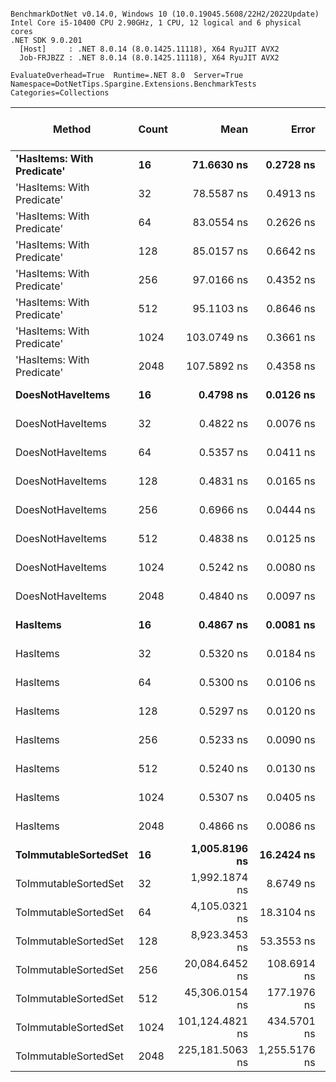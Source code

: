```

BenchmarkDotNet v0.14.0, Windows 10 (10.0.19045.5608/22H2/2022Update)
Intel Core i5-10400 CPU 2.90GHz, 1 CPU, 12 logical and 6 physical cores
.NET SDK 9.0.201
  [Host]     : .NET 8.0.14 (8.0.1425.11118), X64 RyuJIT AVX2
  Job-FRJBZZ : .NET 8.0.14 (8.0.1425.11118), X64 RyuJIT AVX2

EvaluateOverhead=True  Runtime=.NET 8.0  Server=True  
Namespace=DotNetTips.Spargine.Extensions.BenchmarkTests  Categories=Collections  

```
| Method                     | Count | Mean            | Error         | StdDev        | StdErr      | Median          | Min             | Q1              | Q3              | Max             | Op/s            | CI99.9% Margin | Iterations | Kurtosis | MValue | Skewness | Rank | LogicalGroup | Baseline | Completed Work Items | Lock Contentions | Gen0   | Code Size | Exceptions | Allocated |
|--------------------------- |------ |----------------:|--------------:|--------------:|------------:|----------------:|----------------:|----------------:|----------------:|----------------:|----------------:|---------------:|-----------:|---------:|-------:|---------:|-----:|------------- |--------- |---------------------:|-----------------:|-------:|----------:|-----------:|----------:|
| **&#39;HasItems: With Predicate&#39;** | **16**    |      **71.6630 ns** |     **0.2728 ns** |     **0.2552 ns** |   **0.0659 ns** |      **71.6953 ns** |      **71.0523 ns** |      **71.5321 ns** |      **71.7875 ns** |      **72.1343 ns** |    **13,954,210.2** |       **7.467 ns** |      **15.00** |   **3.2256** |  **2.000** |  **-0.4300** |    **4** | *****            | **No**       |                    **-** |                **-** | **0.0018** |     **843 B** |          **-** |     **168 B** |
| &#39;HasItems: With Predicate&#39; | 32    |      78.5587 ns |     0.4913 ns |     0.4596 ns |   0.1187 ns |      78.5603 ns |      77.9618 ns |      78.1565 ns |      78.8378 ns |      79.5693 ns |    12,729,342.7 |       7.441 ns |      15.00 |   2.2337 |  2.000 |   0.4444 |    5 | *            | No       |                    - |                - | 0.0019 |     843 B |          - |     184 B |
| &#39;HasItems: With Predicate&#39; | 64    |      83.0554 ns |     0.2626 ns |     0.2327 ns |   0.0622 ns |      83.0733 ns |      82.6334 ns |      83.0027 ns |      83.1830 ns |      83.4772 ns |    12,040,162.0 |       6.969 ns |      14.00 |   2.2250 |  2.000 |  -0.1656 |    6 | *            | No       |                    - |                - | 0.0021 |     839 B |          - |     200 B |
| &#39;HasItems: With Predicate&#39; | 128   |      85.0157 ns |     0.6642 ns |     0.6213 ns |   0.1604 ns |      85.1549 ns |      83.9914 ns |      84.5151 ns |      85.3366 ns |      86.5053 ns |    11,762,532.0 |       7.420 ns |      15.00 |   2.9909 |  2.000 |   0.4424 |    6 | *            | No       |                    - |                - | 0.0023 |     840 B |          - |     216 B |
| &#39;HasItems: With Predicate&#39; | 256   |      97.0166 ns |     0.4352 ns |     0.4071 ns |   0.1051 ns |      96.9835 ns |      96.3764 ns |      96.7394 ns |      97.2551 ns |      97.9303 ns |    10,307,517.5 |       7.447 ns |      15.00 |   2.5453 |  2.000 |   0.2930 |    7 | *            | No       |                    - |                - | 0.0025 |     843 B |          - |     232 B |
| &#39;HasItems: With Predicate&#39; | 512   |      95.1103 ns |     0.8646 ns |     0.7664 ns |   0.2048 ns |      95.1220 ns |      94.0174 ns |      94.5197 ns |      95.3499 ns |      96.9728 ns |    10,514,112.1 |       6.898 ns |      14.00 |   3.0922 |  2.000 |   0.7302 |    7 | *            | No       |                    - |                - | 0.0026 |     840 B |          - |     248 B |
| &#39;HasItems: With Predicate&#39; | 1024  |     103.0749 ns |     0.3661 ns |     0.3425 ns |   0.0884 ns |     103.0350 ns |     102.4238 ns |     102.8833 ns |     103.3332 ns |     103.5855 ns |     9,701,680.9 |       7.456 ns |      15.00 |   1.9196 |  2.000 |  -0.1056 |    8 | *            | No       |                    - |                - | 0.0029 |     807 B |          - |     264 B |
| &#39;HasItems: With Predicate&#39; | 2048  |     107.5892 ns |     0.4358 ns |     0.4076 ns |   0.1053 ns |     107.6970 ns |     106.9063 ns |     107.3033 ns |     107.8734 ns |     108.1032 ns |     9,294,612.0 |       7.447 ns |      15.00 |   1.7129 |  2.000 |  -0.4855 |    9 | *            | No       |                    - |                - | 0.0030 |     842 B |          - |     280 B |
| **DoesNotHaveItems**           | **16**    |       **0.4798 ns** |     **0.0126 ns** |     **0.0111 ns** |   **0.0030 ns** |       **0.4770 ns** |       **0.4645 ns** |       **0.4707 ns** |       **0.4879 ns** |       **0.4976 ns** | **2,084,043,690.8** |       **6.999 ns** |      **14.00** |   **1.6377** |  **2.000** |   **0.3635** |    **1** | *****            | **No**       |                    **-** |                **-** |      **-** |      **90 B** |          **-** |         **-** |
| DoesNotHaveItems           | 32    |       0.4822 ns |     0.0076 ns |     0.0071 ns |   0.0018 ns |       0.4820 ns |       0.4669 ns |       0.4784 ns |       0.4869 ns |       0.4942 ns | 2,073,915,932.3 |       7.499 ns |      15.00 |   2.4490 |  2.000 |  -0.1880 |    1 | *            | No       |                    - |                - |      - |      90 B |          - |         - |
| DoesNotHaveItems           | 64    |       0.5357 ns |     0.0411 ns |     0.0535 ns |   0.0109 ns |       0.5360 ns |       0.4699 ns |       0.4860 ns |       0.5890 ns |       0.5965 ns | 1,866,776,307.9 |      11.995 ns |      24.00 |   0.9856 |  4.000 |  -0.0110 |    2 | *            | No       |                    - |                - |      - |      90 B |          - |         - |
| DoesNotHaveItems           | 128   |       0.4831 ns |     0.0165 ns |     0.0154 ns |   0.0040 ns |       0.4795 ns |       0.4618 ns |       0.4715 ns |       0.4903 ns |       0.5122 ns | 2,069,888,655.6 |       7.498 ns |      15.00 |   2.1408 |  2.000 |   0.5768 |    1 | *            | No       |                    - |                - |      - |      90 B |          - |         - |
| DoesNotHaveItems           | 256   |       0.6966 ns |     0.0444 ns |     0.0917 ns |   0.0127 ns |       0.7307 ns |       0.4747 ns |       0.7192 ns |       0.7416 ns |       0.7679 ns | 1,435,635,169.3 |      25.994 ns |      52.00 |   4.3960 |  2.000 |  -1.8004 |    3 | *            | No       |                    - |                - |      - |      90 B |          - |         - |
| DoesNotHaveItems           | 512   |       0.4838 ns |     0.0125 ns |     0.0117 ns |   0.0030 ns |       0.4817 ns |       0.4645 ns |       0.4757 ns |       0.4893 ns |       0.5045 ns | 2,066,836,354.8 |       7.498 ns |      15.00 |   1.9594 |  2.000 |   0.2417 |    1 | *            | No       |                    - |                - |      - |      90 B |          - |         - |
| DoesNotHaveItems           | 1024  |       0.5242 ns |     0.0080 ns |     0.0115 ns |   0.0022 ns |       0.5242 ns |       0.5056 ns |       0.5151 ns |       0.5322 ns |       0.5474 ns | 1,907,776,201.5 |      13.999 ns |      28.00 |   2.0421 |  2.000 |   0.2602 |    2 | *            | No       |                    - |                - |      - |      90 B |          - |         - |
| DoesNotHaveItems           | 2048  |       0.4840 ns |     0.0097 ns |     0.0090 ns |   0.0023 ns |       0.4824 ns |       0.4720 ns |       0.4767 ns |       0.4907 ns |       0.5044 ns | 2,065,904,230.1 |       7.499 ns |      15.00 |   2.3797 |  2.000 |   0.4843 |    1 | *            | No       |                    - |                - |      - |      90 B |          - |         - |
| **HasItems**                   | **16**    |       **0.4867 ns** |     **0.0081 ns** |     **0.0076 ns** |   **0.0020 ns** |       **0.4863 ns** |       **0.4740 ns** |       **0.4828 ns** |       **0.4923 ns** |       **0.5008 ns** | **2,054,699,552.9** |       **7.499 ns** |      **15.00** |   **2.0630** |  **2.000** |   **0.0093** |    **1** | *****            | **No**       |                    **-** |                **-** |      **-** |      **87 B** |          **-** |         **-** |
| HasItems                   | 32    |       0.5320 ns |     0.0184 ns |     0.0163 ns |   0.0044 ns |       0.5250 ns |       0.5080 ns |       0.5208 ns |       0.5437 ns |       0.5567 ns | 1,879,763,442.0 |       6.998 ns |      14.00 |   1.4339 |  2.000 |   0.2383 |    2 | *            | No       |                    - |                - |      - |      87 B |          - |         - |
| HasItems                   | 64    |       0.5300 ns |     0.0106 ns |     0.0094 ns |   0.0025 ns |       0.5298 ns |       0.5159 ns |       0.5231 ns |       0.5348 ns |       0.5522 ns | 1,886,685,210.7 |       6.999 ns |      14.00 |   2.8604 |  2.000 |   0.6000 |    2 | *            | No       |                    - |                - |      - |      87 B |          - |         - |
| HasItems                   | 128   |       0.5297 ns |     0.0120 ns |     0.0112 ns |   0.0029 ns |       0.5273 ns |       0.5170 ns |       0.5211 ns |       0.5352 ns |       0.5552 ns | 1,887,780,700.5 |       7.499 ns |      15.00 |   2.5840 |  2.000 |   0.7894 |    2 | *            | No       |                    - |                - |      - |      87 B |          - |         - |
| HasItems                   | 256   |       0.5233 ns |     0.0090 ns |     0.0080 ns |   0.0021 ns |       0.5237 ns |       0.5128 ns |       0.5164 ns |       0.5288 ns |       0.5370 ns | 1,910,989,327.6 |       6.999 ns |      14.00 |   1.7074 |  2.000 |   0.2620 |    2 | *            | No       |                    - |                - |      - |      87 B |          - |         - |
| HasItems                   | 512   |       0.5240 ns |     0.0130 ns |     0.0108 ns |   0.0030 ns |       0.5218 ns |       0.5119 ns |       0.5167 ns |       0.5302 ns |       0.5499 ns | 1,908,230,735.3 |       6.498 ns |      13.00 |   2.9184 |  2.000 |   0.8890 |    2 | *            | No       |                    - |                - |      - |      87 B |          - |         - |
| HasItems                   | 1024  |       0.5307 ns |     0.0405 ns |     0.0594 ns |   0.0110 ns |       0.4975 ns |       0.4707 ns |       0.4815 ns |       0.5989 ns |       0.6155 ns | 1,884,248,014.8 |      14.494 ns |      29.00 |   1.2296 |  3.222 |   0.4425 |    2 | *            | No       |                    - |                - |      - |      87 B |          - |         - |
| HasItems                   | 2048  |       0.4866 ns |     0.0086 ns |     0.0076 ns |   0.0020 ns |       0.4844 ns |       0.4765 ns |       0.4820 ns |       0.4919 ns |       0.4984 ns | 2,055,126,048.5 |       6.999 ns |      14.00 |   1.5439 |  2.000 |   0.2479 |    1 | *            | No       |                    - |                - |      - |      87 B |          - |         - |
| **ToImmutableSortedSet**       | **16**    |   **1,005.8196 ns** |    **16.2424 ns** |    **15.1931 ns** |   **3.9228 ns** |   **1,008.0823 ns** |     **982.5137 ns** |     **995.2944 ns** |   **1,013.6780 ns** |   **1,034.9242 ns** |       **994,214.1** |       **5.539 ns** |      **15.00** |   **2.0476** |  **2.000** |  **-0.0438** |   **10** | *****            | **No**       |                    **-** |                **-** | **0.0134** |     **908 B** |          **-** |    **1376 B** |
| ToImmutableSortedSet       | 32    |   1,992.1874 ns |     8.6749 ns |     7.6900 ns |   2.0552 ns |   1,990.6691 ns |   1,982.9935 ns |   1,985.6750 ns |   1,998.2325 ns |   2,007.0032 ns |       501,960.8 |       5.972 ns |      14.00 |   1.8366 |  2.000 |   0.4368 |   11 | *            | No       |                    - |                - | 0.0229 |     908 B |          - |    2416 B |
| ToImmutableSortedSet       | 64    |   4,105.0321 ns |    18.3104 ns |    16.2317 ns |   4.3381 ns |   4,104.2431 ns |   4,077.1534 ns |   4,096.5935 ns |   4,113.5303 ns |   4,138.2542 ns |       243,603.5 |       4.831 ns |      14.00 |   2.4168 |  2.000 |   0.1976 |   12 | *            | No       |                    - |                - | 0.0458 |     908 B |          - |    4480 B |
| ToImmutableSortedSet       | 128   |   8,923.3453 ns |    53.3553 ns |    49.9086 ns |  12.8863 ns |   8,921.1617 ns |   8,863.2820 ns |   8,877.6863 ns |   8,959.0767 ns |   9,018.6821 ns |       112,065.6 |       1.057 ns |      15.00 |   1.6568 |  2.000 |   0.2844 |   13 | *            | No       |                    - |                - | 0.0916 |     908 B |          - |    8592 B |
| ToImmutableSortedSet       | 256   |  20,084.6452 ns |   108.6914 ns |   101.6700 ns |  26.2511 ns |  20,088.7604 ns |  19,919.7479 ns |  20,008.2672 ns |  20,139.7964 ns |  20,261.5692 ns |        49,789.3 |      -5.626 ns |      15.00 |   1.9133 |  2.000 |   0.2639 |   14 | *            | No       |                    - |                - | 0.1831 |     908 B |          - |   16800 B |
| ToImmutableSortedSet       | 512   |  45,306.0154 ns |   177.1976 ns |   165.7508 ns |  42.7967 ns |  45,345.5902 ns |  44,993.2159 ns |  45,217.1387 ns |  45,438.9893 ns |  45,501.3641 ns |        22,072.1 |     -13.898 ns |      15.00 |   1.9861 |  2.000 |  -0.6946 |   15 | *            | No       |                    - |                - | 0.3052 |     908 B |          - |   33200 B |
| ToImmutableSortedSet       | 1024  | 101,124.4821 ns |   434.5701 ns |   385.2351 ns | 102.9584 ns | 101,078.3936 ns | 100,181.1096 ns | 100,957.3517 ns | 101,413.1409 ns | 101,802.3132 ns |         9,888.8 |     -44.479 ns |      14.00 |   3.3975 |  2.000 |  -0.5706 |   16 | *            | No       |                    - |                - | 0.6104 |     911 B |          - |   65984 B |
| ToImmutableSortedSet       | 2048  | 225,181.5063 ns | 1,255.5176 ns | 1,174.4120 ns | 303.2319 ns | 225,163.9282 ns | 223,325.9155 ns | 224,352.4170 ns | 225,730.5054 ns | 227,649.0845 ns |         4,440.9 |    -144.116 ns |      15.00 |   2.5286 |  2.000 |   0.5546 |   17 | *            | No       |                    - |                - | 1.2207 |     911 B |          - |  131536 B |

